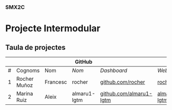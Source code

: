 ### SMX2C

# Projecte Intermodular

## Taula de projectes

|    |              |          | GitHub |             |       | Projecte |
|:--:|--------------|----------|--------|-------------|-------|----------|
| #  | Cognoms      | Nom      | *Nom*  | *Dashboard* | *Web* | *Web*    |
| 1  | Rocher Muñoz | Francesc | rocher | [github.com/rocher](https://github.com/rocher) | [rocher.github.io](https://rocher.github.io) | [La FUSTA](http://lafusta.endinahosting.com) |
| 2  | Marina Ruiz | Aleix | almaru1-lgtm | [github.com/almaru1-lgtm](https://github.com/almaru1-lgtm) | [almaru1-lgtm.github.io](https://almaru1-lgtm.github.io) | [La FUSTA]() |
